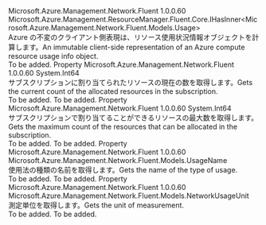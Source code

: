 <Type Name="INetworkUsage" FullName="Microsoft.Azure.Management.Network.Fluent.INetworkUsage">
  <TypeSignature Language="C#" Value="public interface INetworkUsage : Microsoft.Azure.Management.ResourceManager.Fluent.Core.IHasInner&lt;Microsoft.Azure.Management.Network.Fluent.Models.Usage&gt;" />
  <TypeSignature Language="ILAsm" Value=".class public interface auto ansi abstract INetworkUsage implements class Microsoft.Azure.Management.ResourceManager.Fluent.Core.IHasInner`1&lt;class Microsoft.Azure.Management.Network.Fluent.Models.Usage&gt;" />
  <TypeSignature Language="DocId" Value="T:Microsoft.Azure.Management.Network.Fluent.INetworkUsage" />
  <TypeSignature Language="VB.NET" Value="Public Interface INetworkUsage&#xA;Implements IHasInner(Of Usage)" />
  <TypeSignature Language="F#" Value="type INetworkUsage = interface&#xA;    interface IHasInner&lt;Usage&gt;" />
  <AssemblyInfo>
    <AssemblyName>Microsoft.Azure.Management.Network.Fluent</AssemblyName>
    <AssemblyVersion>1.0.0.60</AssemblyVersion>
  </AssemblyInfo>
  <Interfaces>
    <Interface>
      <InterfaceName>Microsoft.Azure.Management.ResourceManager.Fluent.Core.IHasInner&lt;Microsoft.Azure.Management.Network.Fluent.Models.Usage&gt;</InterfaceName>
    </Interface>
  </Interfaces>
  <Docs>
    <summary>
            <span data-ttu-id="95a27-101">Azure の不変のクライアント側表現は、リソース使用状況情報オブジェクトを計算します。</span><span class="sxs-lookup"><span data-stu-id="95a27-101">An immutable client-side representation of an Azure compute resource usage info object.</span></span>
            </summary>
    <remarks>To be added.</remarks>
  </Docs>
  <Members>
    <Member MemberName="CurrentValue">
      <MemberSignature Language="C#" Value="public long CurrentValue { get; }" />
      <MemberSignature Language="ILAsm" Value=".property instance int64 CurrentValue" />
      <MemberSignature Language="DocId" Value="P:Microsoft.Azure.Management.Network.Fluent.INetworkUsage.CurrentValue" />
      <MemberSignature Language="VB.NET" Value="Public ReadOnly Property CurrentValue As Long" />
      <MemberSignature Language="F#" Value="member this.CurrentValue : int64" Usage="Microsoft.Azure.Management.Network.Fluent.INetworkUsage.CurrentValue" />
      <MemberType>Property</MemberType>
      <AssemblyInfo>
        <AssemblyName>Microsoft.Azure.Management.Network.Fluent</AssemblyName>
        <AssemblyVersion>1.0.0.60</AssemblyVersion>
      </AssemblyInfo>
      <ReturnValue>
        <ReturnType>System.Int64</ReturnType>
      </ReturnValue>
      <Docs>
        <summary>
            <span data-ttu-id="95a27-102">サブスクリプションに割り当てられたリソースの現在の数を取得します。</span><span class="sxs-lookup"><span data-stu-id="95a27-102">Gets the current count of the allocated resources in the subscription.</span></span>
            </summary>
        <value>To be added.</value>
        <remarks>To be added.</remarks>
      </Docs>
    </Member>
    <Member MemberName="Limit">
      <MemberSignature Language="C#" Value="public long Limit { get; }" />
      <MemberSignature Language="ILAsm" Value=".property instance int64 Limit" />
      <MemberSignature Language="DocId" Value="P:Microsoft.Azure.Management.Network.Fluent.INetworkUsage.Limit" />
      <MemberSignature Language="VB.NET" Value="Public ReadOnly Property Limit As Long" />
      <MemberSignature Language="F#" Value="member this.Limit : int64" Usage="Microsoft.Azure.Management.Network.Fluent.INetworkUsage.Limit" />
      <MemberType>Property</MemberType>
      <AssemblyInfo>
        <AssemblyName>Microsoft.Azure.Management.Network.Fluent</AssemblyName>
        <AssemblyVersion>1.0.0.60</AssemblyVersion>
      </AssemblyInfo>
      <ReturnValue>
        <ReturnType>System.Int64</ReturnType>
      </ReturnValue>
      <Docs>
        <summary>
            <span data-ttu-id="95a27-103">サブスクリプションで割り当てることができるリソースの最大数を取得します。</span><span class="sxs-lookup"><span data-stu-id="95a27-103">Gets the maximum count of the resources that can be allocated in the subscription.</span></span>
            </summary>
        <value>To be added.</value>
        <remarks>To be added.</remarks>
      </Docs>
    </Member>
    <Member MemberName="Name">
      <MemberSignature Language="C#" Value="public Microsoft.Azure.Management.Network.Fluent.Models.UsageName Name { get; }" />
      <MemberSignature Language="ILAsm" Value=".property instance class Microsoft.Azure.Management.Network.Fluent.Models.UsageName Name" />
      <MemberSignature Language="DocId" Value="P:Microsoft.Azure.Management.Network.Fluent.INetworkUsage.Name" />
      <MemberSignature Language="VB.NET" Value="Public ReadOnly Property Name As UsageName" />
      <MemberSignature Language="F#" Value="member this.Name : Microsoft.Azure.Management.Network.Fluent.Models.UsageName" Usage="Microsoft.Azure.Management.Network.Fluent.INetworkUsage.Name" />
      <MemberType>Property</MemberType>
      <AssemblyInfo>
        <AssemblyName>Microsoft.Azure.Management.Network.Fluent</AssemblyName>
        <AssemblyVersion>1.0.0.60</AssemblyVersion>
      </AssemblyInfo>
      <ReturnValue>
        <ReturnType>Microsoft.Azure.Management.Network.Fluent.Models.UsageName</ReturnType>
      </ReturnValue>
      <Docs>
        <summary>
            <span data-ttu-id="95a27-104">使用法の種類の名前を取得します。</span><span class="sxs-lookup"><span data-stu-id="95a27-104">Gets the name of the type of usage.</span></span>
            </summary>
        <value>To be added.</value>
        <remarks>To be added.</remarks>
      </Docs>
    </Member>
    <Member MemberName="Unit">
      <MemberSignature Language="C#" Value="public Microsoft.Azure.Management.Network.Fluent.Models.NetworkUsageUnit Unit { get; }" />
      <MemberSignature Language="ILAsm" Value=".property instance class Microsoft.Azure.Management.Network.Fluent.Models.NetworkUsageUnit Unit" />
      <MemberSignature Language="DocId" Value="P:Microsoft.Azure.Management.Network.Fluent.INetworkUsage.Unit" />
      <MemberSignature Language="VB.NET" Value="Public ReadOnly Property Unit As NetworkUsageUnit" />
      <MemberSignature Language="F#" Value="member this.Unit : Microsoft.Azure.Management.Network.Fluent.Models.NetworkUsageUnit" Usage="Microsoft.Azure.Management.Network.Fluent.INetworkUsage.Unit" />
      <MemberType>Property</MemberType>
      <AssemblyInfo>
        <AssemblyName>Microsoft.Azure.Management.Network.Fluent</AssemblyName>
        <AssemblyVersion>1.0.0.60</AssemblyVersion>
      </AssemblyInfo>
      <ReturnValue>
        <ReturnType>Microsoft.Azure.Management.Network.Fluent.Models.NetworkUsageUnit</ReturnType>
      </ReturnValue>
      <Docs>
        <summary>
            <span data-ttu-id="95a27-105">測定単位を取得します。</span><span class="sxs-lookup"><span data-stu-id="95a27-105">Gets the unit of measurement.</span></span>
            </summary>
        <value>To be added.</value>
        <remarks>To be added.</remarks>
      </Docs>
    </Member>
  </Members>
</Type>